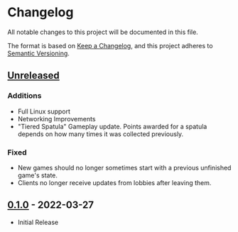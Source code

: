 # Changelog

All notable changes to this project will be documented in this file.

The format is based on [Keep a Changelog](https://keepachangelog.com/en/1.0.0/),
and this project adheres to [Semantic Versioning](https://semver.org/spec/v2.0.0.html).

## [Unreleased]

### Additions

- Full Linux support
- Networking Improvements
- "Tiered Spatula" Gameplay update. Points awarded for a spatula depends on how many times it was collected previously.

### Fixed

- New games should no longer sometimes start with a previous unfinished game's state.
- Clients no longer receive updates from lobbies after leaving them.

## [0.1.0] - 2022-03-27

- Initial Release

[unreleased]: https://github.com/999gary/BfBB-Clash/compare/v0.1.0-beta...HEAD
[0.1.0]: https://github.com/999gary/BfBB-Clash/releases/tag/v0.1.0-beta
